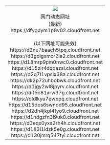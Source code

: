 ﻿<table>
  <tr></tr>
  <tr><td colspan=2 align=center><img src="https://dfygdym1p8v02.cloudfront.net/Up/oGate.jpg" /></td></tr>
  <tr><td colspan=2 align=center>网门动态网址<br/>(最新)
<br>https://dfygdym1p8v02.cloudfront.net
<br/><br/>(以下网址可能失效)
<br>https://d2nu7baach5tpq.cloudfront.net
<br>https://d3golgxmcr2le2.cloudfront.net
<br>https://d18mrp9pm0nwc0.cloudfront.net
<br>https://d15zir4dqqazsl.cloudfront.net
<br>https://d2q7l1vpslx38a.cloudfront.net
<br>https://dk2p72uhbobwk.cloudfront.net
<br>https://d1jgy2wl8jpyrv.cloudfront.net
<br>https://dlf5o81xrw97g.cloudfront.net
<br>https://dldlkyu7pwbpq.cloudfront.net
<br>https://d15dos6swnod95.cloudfront.net
<br>https://d2dh4jkpl4fyo9.cloudfront.net
<br>https://d1ndgzfn3l9uk0.cloudfront.net
<br>https://d3eqx0yxs2rh4h.cloudfront.net
<br>https://d183i1idzk5e0g.cloudfront.net
<br>https://d130jmrq547tyi.cloudfront.net
    </td>
  </tr>
</table>
